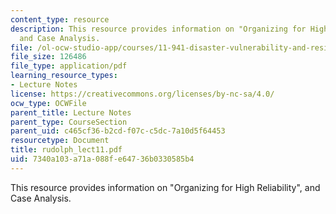 ```yaml
---
content_type: resource
description: This resource provides information on "Organizing for High Reliability",
  and Case Analysis.
file: /ol-ocw-studio-app/courses/11-941-disaster-vulnerability-and-resilience-spring-2005/7340a103a71a088fe64736b0330585b4_rudolph_lect11.pdf
file_size: 126486
file_type: application/pdf
learning_resource_types:
- Lecture Notes
license: https://creativecommons.org/licenses/by-nc-sa/4.0/
ocw_type: OCWFile
parent_title: Lecture Notes
parent_type: CourseSection
parent_uid: c465cf36-b2cd-f07c-c5dc-7a10d5f64453
resourcetype: Document
title: rudolph_lect11.pdf
uid: 7340a103-a71a-088f-e647-36b0330585b4
---
```

This resource provides information on "Organizing for High Reliability", and Case Analysis.